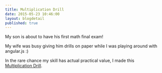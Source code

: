 ```yaml
---
title: Multiplication Drill
date: 2015-05-23 10:46:00
layout: blogdetail
published: true
---
```


My son is about to have his first math final exam!

My wife was busy giving him drills on paper while I was playing around with angular.js :)

In the rare chance my skill has actual practical value, I made this [Multiplication Drill]({{site.url}}/apps/multiplication/).
